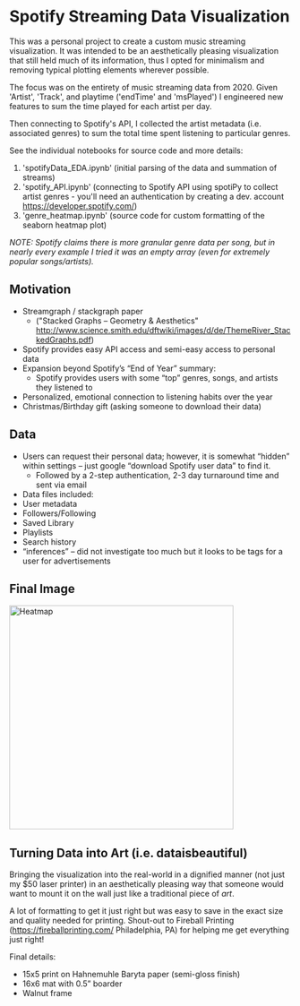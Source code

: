 # Spotify Streaming Data Visualization

This was a personal project to create a custom music streaming visualization. It was intended to be an aesthetically pleasing visualization that still held much of its information, thus I opted for minimalism and removing typical plotting elements wherever possible.

The focus was on the entirety of music streaming data from 2020.  Given 'Artist', 'Track', and playtime ('endTime' and 'msPlayed') I engineered new features to sum the time played for each artist per day.  

Then connecting to Spotify's API, I collected the artist metadata (i.e. associated genres) to sum the total time spent listening to particular genres.

See the individual notebooks for source code and more details:
1. 'spotifyData_EDA.ipynb' (initial parsing of the data and summation of streams)
2. 'spotify_API.ipynb' (connecting to Spotify API using spotiPy to collect artist genres - you'll need an authentication by creating a dev. account https://developer.spotify.com/)
3. 'genre_heatmap.ipynb' (source code for custom formatting of the seaborn heatmap plot)

_NOTE: Spotify claims there is more granular genre data per song, but in nearly every example I tried it was an empty array (even for extremely popular songs/artists)._
## Motivation
- Streamgraph / stackgraph paper
  -  ("Stacked Graphs – Geometry & Aesthetics" http://www.science.smith.edu/dftwiki/images/d/de/ThemeRiver_StackedGraphs.pdf)
- Spotify provides easy API access and semi-easy access to personal data
- Expansion beyond Spotify’s “End of Year” summary:
  - Spotify provides users with some “top” genres, songs, and artists they listened to
- Personalized, emotional connection to listening habits over the year
- Christmas/Birthday gift (asking someone to download their data)

## Data
- Users can request their personal data; however, it is somewhat “hidden” within settings – just google “download Spotify user data” to find it.  
  - Followed by a 2-step authentication, 2-3 day turnaround time and sent via email
-  Data files included:
  - User metadata
  - Followers/Following
  - Saved Library
  - Playlists
  - Search history
  - “inferences” – did not investigate too much but it looks to be tags for a user for advertisements
## Final Image
<img src="https://user-images.githubusercontent.com/26121178/119858361-66b5aa00-bee2-11eb-8349-e5de9cc4a739.jpeg" alt="Heatmap" width="400"/> 

## Turning Data into Art (i.e. dataisbeautiful)
Bringing the visualization into the real-world in a dignified manner (not just my $50 laser printer) in an aesthetically pleasing way that someone would want to mount it on the wall just like a traditional piece of _art_.

A lot of formatting to get it just right but was easy to save in the exact size and quality needed for printing.
Shout-out to Fireball Printing (https://fireballprinting.com/ Philadelphia, PA) for helping me get everything just right! 

Final details:
  - 15x5 print on Hahnemuhle Baryta paper (semi-gloss finish)
  - 16x6 mat with 0.5” boarder
  - Walnut frame  


